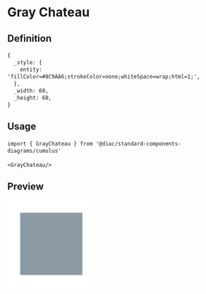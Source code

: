 # Gray Chateau

## Definition

```
{
  _style: { 
    entity: 'fillColor=#8C9AA6;strokeColor=none;whiteSpace=wrap;html=1;',
  },
  _width: 60,
  _height: 60,
}
```

## Usage

```
import { GrayChateau } from '@diac/standard-components-diagrams/cumulus'

<GrayChateau/>
```

## Preview

<img src="./gray-chateau.png" width="200"/>
